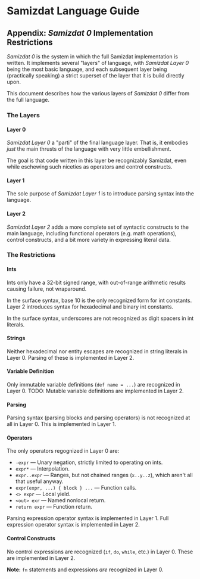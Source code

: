Samizdat Language Guide
=======================

Appendix: *Samizdat 0* Implementation Restrictions
--------------------------------------------------

*Samizdat 0* is the system in which the full Samizdat implementation is
written. It implements several "layers" of language, with *Samizdat Layer 0*
being the most basic language, and each subsequent layer being (practically
speaking) a strict superset of the layer that it is build directly upon.

This document describes how the various layers of *Samizdat 0* differ
from the full language.

### The Layers

#### Layer 0

*Samizdat Layer 0* a "parti" of the final language layer. That is, it
embodies *just* the main thrusts of the language with very little
embellishment.

The goal is that code written in this layer be recognizably Samizdat,
even while eschewing such niceties as operators and control constructs.

#### Layer 1

The sole purpose of *Samizdat Layer 1* is to introduce parsing syntax
into the language.

#### Layer 2

*Samizdat Layer 2* adds a more complete set of syntactic constructs to
the main language, including functional operators (e.g. math operations),
control constructs, and a bit more variety in expressing literal data.

### The Restrictions

#### Ints

Ints only have a 32-bit signed range, with out-of-range arithmetic
results causing failure, not wraparound.

In the surface syntax, base 10 is the only recognized form for int
constants. Layer 2 introduces syntax for hexadecimal and binary int
constants.

In the surface syntax, underscores are not recognized as digit spacers
in int literals.

#### Strings

Neither hexadecimal nor entity escapes are recognized in string literals
in Layer 0. Parsing of these is implemented in Layer 2.

#### Variable Definition

Only immutable variable definitions (`def name = ...`) are recognized in
Layer 0. TODO: Mutable variable definitions are implemented in Layer 2.

#### Parsing

Parsing syntax (parsing blocks and parsing operators) is not recognized at
all in Layer 0. This is implemented in Layer 1.

#### Operators

The only operators regognized in Layer 0 are:

* `-expr` &mdash; Unary negation, strictly limited to operating on ints.
* `expr*` &mdash; Interpolation.
* `expr..expr` &mdash; Ranges, but not chained ranges (`x..y..z`), which
  aren't all that useful anyway.
* `expr(expr, ...) { block } ...` &mdash; Function calls.
* `<> expr` &mdash; Local yield.
* `<out> exr` &mdash; Named nonlocal return.
* `return expr` &mdash; Function return.

Parsing expression operator syntax is implemented in Layer 1.
Full expression operator syntax is implemented in Layer 2.

#### Control Constructs

No control expressions are recognized (`if`, `do`, `while`, etc.) in Layer 0.
These are implemented in Layer 2.

**Note:** `fn` statements and expressions *are* recognized in Layer 0.

